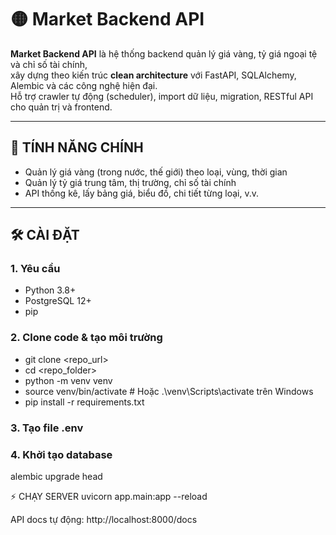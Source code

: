 # 🟡 Market Backend API

**Market Backend API** là hệ thống backend quản lý giá vàng, tỷ giá ngoại tệ và chỉ số tài chính,  
xây dựng theo kiến trúc **clean architecture** với FastAPI, SQLAlchemy, Alembic và các công nghệ hiện đại.  
Hỗ trợ crawler tự động (scheduler), import dữ liệu, migration, RESTful API cho quản trị và frontend.

---

## 🚀 TÍNH NĂNG CHÍNH

- Quản lý giá vàng (trong nước, thế giới) theo loại, vùng, thời gian
- Quản lý tỷ giá trung tâm, thị trường, chỉ số tài chính
- API thống kê, lấy bảng giá, biểu đồ, chi tiết từng loại, v.v.

---

## 🛠️ CÀI ĐẶT

### 1. **Yêu cầu**
- Python 3.8+
- PostgreSQL 12+
- pip

### 2. **Clone code & tạo môi trường**

- git clone <repo_url>
- cd <repo_folder>
- python -m venv venv
- source venv/bin/activate  # Hoặc .\venv\Scripts\activate trên Windows
- pip install -r requirements.txt
 
### 3. Tạo file .env

### 4. Khởi tạo database
alembic upgrade head

⚡️ CHẠY SERVER
uvicorn app.main:app --reload

API docs tự động: http://localhost:8000/docs
